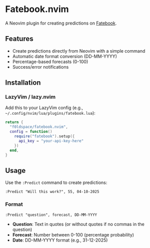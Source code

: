 # Fatebook.nvim

A Neovim plugin for creating predictions on [Fatebook](https://fatebook.io).

## Features

- Create predictions directly from Neovim with a simple command
- Automatic date format conversion (DD-MM-YYYY)
- Percentage-based forecasts (0-100)
- Success/error notifications

## Installation

### LazyVim / lazy.nvim

Add this to your LazyVim config (e.g., `~/.config/nvim/lua/plugins/fatebook.lua`):

```lua
return {
  "f0ldspace/fatebook.nvim",
  config = function()
    require("fatebook").setup({
      api_key = "your-api-key-here"
    })
  end,
}
```


## Usage

Use the `:Predict` command to create predictions:

```vim
:Predict "Will this work?", 55, 04-10-2025
```

### Format

```vim
:Predict "question", forecast, DD-MM-YYYY
```

- **Question**: Text in quotes (or without quotes if no commas in the question)
- **Forecast**: Number between 0-100 (percentage probability)
- **Date**: DD-MM-YYYY format (e.g., 31-12-2025)

